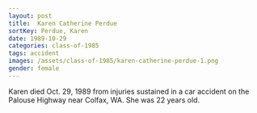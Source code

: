 ```yaml
---
layout: post
title:  Karen Catherine Perdue
sortKey: Perdue, Karen
date: 1989-10-29
categories: class-of-1985
tags: accident
images: /assets/class-of-1985/karen-catherine-perdue-1.png
gender: female
---
```

Karen died Oct. 29, 1989 from injuries sustained in a car accident on the Palouse Highway near Colfax, WA. She was 22 years old.
